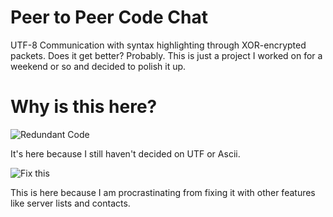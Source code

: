 # Peer to Peer Code Chat
UTF-8 Communication with syntax highlighting through XOR-encrypted packets.
Does it get better? Probably. This is just a project I worked on for a weekend or so and decided to polish it up.

# Why is this here?
![Redundant Code](http://i.imgur.com/UtvzUiQ.png)

It's here because I still haven't decided on UTF or Ascii.

![Fix this](http://i.imgur.com/sLGRoy5.png)

This is here because I am procrastinating from fixing it with other features like server lists and contacts.
